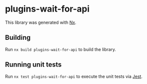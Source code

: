 # plugins-wait-for-api

This library was generated with [Nx](https://nx.dev).

## Building

Run `nx build plugins-wait-for-api` to build the library.

## Running unit tests

Run `nx test plugins-wait-for-api` to execute the unit tests via [Jest](https://jestjs.io).
